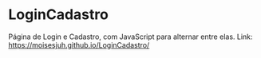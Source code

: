 # LoginCadastro
Página de Login e Cadastro, com JavaScript para alternar entre elas.
Link: https://moisesjuh.github.io/LoginCadastro/
